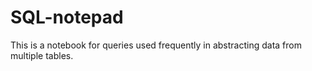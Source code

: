 # SQL-notepad
This is a notebook for queries used frequently in abstracting data from multiple tables. 
